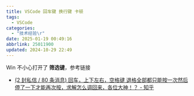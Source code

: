 ```yaml
---
title: VSCode 回车键 换行键 卡顿
tags:
  - VSCode
categories:
  - "技术经验\r"
date: 2025-01-19 00:49:16
abbrlink: 25011900
updated: 2024-10-29 22:49
---
```


Win 不小心打开了 **筛选键**，参考链接
-  [(2 封私信 / 80 条消息) 回车，上下左右，空格键 退格全部都只能按一次然后停了一下才能再次按，求解怎么调回来，各位大神！？ - 知乎](https://www.zhihu.com/question/62169469)
